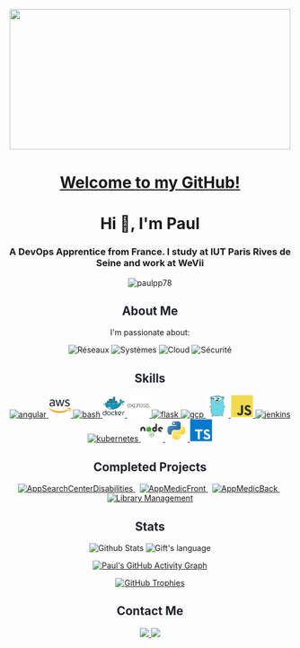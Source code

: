 <!-- Header -->
<p align="center">
  <img src="https://github.com/paulpp78/paulpp78/blob/main/Gif/Presentation.gif" width="500" height="250">
</p>

<!-- Title -->
<h1 align="center">
  <a href="#">Welcome to my GitHub!</a>
</h1>

<!-- Introduction -->
<h1 align="center">Hi 👋, I'm Paul</h1>
<h3 align="center">A DevOps Apprentice from France. I study at IUT Paris Rives de Seine and work at WeVii</h3>

<p align="center">
  <img src="https://komarev.com/ghpvc/?username=paulpp78&label=Profile%20views&color=0e75b6&style=flat" alt="paulpp78" />
</p>

<!-- About Me -->
<h2 align="center" style="color: #1F222E;">About Me</h2>
<p align="center">I'm passionate about:</p>
<p align="center">
  <img src="https://img.shields.io/badge/Réseaux-0078D4?style=for-the-badge&logo=cisco&logoColor=white" alt="Réseaux" />
  <img src="https://img.shields.io/badge/Systèmes-212121?style=for-the-badge&logo=ubuntu&logoColor=white" alt="Systèmes" />
  <img src="https://img.shields.io/badge/Cloud-232F3E?style=for-the-badge&logo=amazon-aws&logoColor=white" alt="Cloud" />
  <img src="https://img.shields.io/badge/Sécurité-4B0082?style=for-the-badge&logo=security&logoColor=white" alt="Sécurité" />
</p>

<!-- Skills -->
<h2 align="center" style="color: #1F222E;">Skills</h2>
<p align="center">
  <a href="https://angular.io" target="_blank" rel="noreferrer">
    <img src="https://angular.io/assets/images/logos/angular/angular.svg" alt="angular" width="40" height="40"/>
  </a>
  <a href="https://aws.amazon.com" target="_blank" rel="noreferrer">
    <img src="https://raw.githubusercontent.com/devicons/devicon/master/icons/amazonwebservices/amazonwebservices-original-wordmark.svg" alt="aws" width="40" height="40"/>
  </a>
  <a href="https://www.gnu.org/software/bash/" target="_blank" rel="noreferrer">
    <img src="https://www.vectorlogo.zone/logos/gnu_bash/gnu_bash-icon.svg" alt="bash" width="40" height="40"/>
  </a>
  <a href="https://www.docker.com/" target="_blank" rel="noreferrer">
    <img src="https://raw.githubusercontent.com/devicons/devicon/master/icons/docker/docker-original-wordmark.svg" alt="docker" width="40" height="40"/>
  </a>
  <a href="https://expressjs.com" target="_blank" rel="noreferrer">
    <img src="https://raw.githubusercontent.com/devicons/devicon/master/icons/express/express-original-wordmark.svg" alt="express" width="40" height="40"/>
  </a>
  <a href="https://flask.palletsprojects.com/" target="_blank" rel="noreferrer">
    <img src="https://www.vectorlogo.zone/logos/pocoo_flask/pocoo_flask-icon.svg" alt="flask" width="40" height="40"/>
  </a>
  <a href="https://cloud.google.com" target="_blank" rel="noreferrer">
    <img src="https://www.vectorlogo.zone/logos/google_cloud/google_cloud-icon.svg" alt="gcp" width="40" height="40"/>
  </a>
  <a href="https://golang.org" target="_blank" rel="noreferrer">
    <img src="https://raw.githubusercontent.com/devicons/devicon/master/icons/go/go-original.svg" alt="go" width="40" height="40"/>
  </a>
  <a href="https://developer.mozilla.org/en-US/docs/Web/JavaScript" target="_blank" rel="noreferrer">
    <img src="https://raw.githubusercontent.com/devicons/devicon/master/icons/javascript/javascript-original.svg" alt="javascript" width="40" height="40"/>
  </a>
  <a href="https://www.jenkins.io" target="_blank" rel="noreferrer">
    <img src="https://www.vectorlogo.zone/logos/jenkins/jenkins-icon.svg" alt="jenkins" width="40" height="40"/>
  </a>
  <a href="https://kubernetes.io" target="_blank" rel="noreferrer">
    <img src="https://www.vectorlogo.zone/logos/kubernetes/kubernetes-icon.svg" alt="kubernetes" width="40" height="40"/>
  </a>
  <a href="https://nodejs.org" target="_blank" rel="noreferrer">
    <img src="https://raw.githubusercontent.com/devicons/devicon/master/icons/nodejs/nodejs-original-wordmark.svg" alt="nodejs" width="40" height="40"/>
  </a>
  <a href="https://www.python.org" target="_blank" rel="noreferrer">
    <img src="https://raw.githubusercontent.com/devicons/devicon/master/icons/python/python-original.svg" alt="python" width="40" height="40"/>
  </a>
  <a href="https://www.typescriptlang.org/" target="_blank" rel="noreferrer">
    <img src="https://raw.githubusercontent.com/devicons/devicon/master/icons/typescript/typescript-original.svg" alt="typescript" width="40" height="40"/>
  </a>
</p>

<!-- Completed Projects -->
<h2 align="center" style="color: #1F222E;">Completed Projects</h2>
<p align="center">
  <a href="https://github.com/paulpp78/AppSearchCenterDisabilities">
    <img src="https://github-readme-stats.vercel.app/api/pin/?username=paulpp78&repo=AppSearchCenterDisabilities&bg_color=0d1116&title_color=ce09ec&text_color=a4aacb&icon_color=007ec6" alt="AppSearchCenterDisabilities">
  </a>
  &nbsp;
  <a href="https://github.com/paulpp78/appMedicFront">
    <img src="https://github-readme-stats.vercel.app/api/pin/?username=paulpp78&repo=AppMedicFront&bg_color=0d1116&title_color=ce09ec&text_color=a4aacb&icon_color=007ec6" alt="AppMedicFront">
  </a>
  &nbsp;
  <a href="https://github.com/paulpp78/appMedicBack">
    <img src="https://github-readme-stats.vercel.app/api/pin/?username=paulpp78&repo=AppMedicBack&bg_color=0d1116&title_color=ce09ec&text_color=a4aacb&icon_color=007ec6" alt="AppMedicBack">
  </a>
  &nbsp;
  <a href="https://github.com/paulpp78/gestionMediatheque">
    <img src="https://github-readme-stats.vercel.app/api/pin/?username=paulpp78&repo=ManaLib&bg_color=0d1116&title_color=ce09ec&text_color=a4aacb&icon_color=007ec6" alt="Library Management">
  </a>
</p>

<!-- Stats -->
<h2 align="center" style="color: #1F222E;">Stats</h2>
<p align="center">
  <img src="https://github-readme-stats.vercel.app/api?username=paulpp78&show_icons=true&theme=dark" alt="Github Stats" width="400px" />
  <img src="https://github-readme-stats.vercel.app/api/top-langs?username=paulpp78&langs_count=10&show_icons=true&locale=en&layout=compact&theme=dark" alt="Gift's language" width="400px" />
</p>
<p align="center">
  <a href="https://github.com/ashutosh00710/github-readme-activity-graph">
    <img src="https://github-readme-activity-graph.vercel.app/graph?username=paulpp78&theme=github-compact" alt="Paul's GitHub Activity Graph">
  </a>
</p>

<!-- Trophies -->
<p align="center">
  <a href="https://github.com/ryo-ma/github-profile-trophy">
    <img src="https://github-profile-trophy.vercel.app/?username=paulpp78" alt="GitHub Trophies">
  </a>
</p>

<!-- Contact -->
<h2 align="center" style="color: #1F222E;">Contact Me</h2>
<p align="center">
  <a href="https://www.linkedin.com/in/paul-perigault/" target="_blank">
    <img src="https://img.shields.io/badge/Linkedin-%230077B5.svg?style=for-the-badge&logo=linkedin&logoColor=white">
  </a>
  <a href="https://github.com/paulpp78/" target="_blank">
    <img src="https://img.shields.io/badge/GitHub-%23121011.svg?style=for-the-badge&logo=github&logoColor=white">
  </a>
</p>
